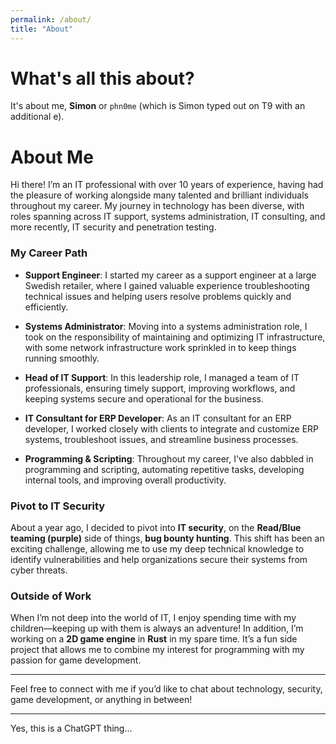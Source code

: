 ```yaml
---
permalink: /about/
title: "About"
---
```


# What's all this about?

It's about me, __Simon__ or ```phn0me``` (which is Simon typed out on T9 with an additional e).

# About Me

Hi there! I’m an IT professional with over 10 years of experience, having had the pleasure of working alongside many talented and brilliant individuals throughout my career. My journey in technology has been diverse, with roles spanning across IT support, systems administration, IT consulting, and more recently, IT security and penetration testing.

### My Career Path

- **Support Engineer**: I started my career as a support engineer at a large Swedish retailer, where I gained valuable experience troubleshooting technical issues and helping users resolve problems quickly and efficiently.

- **Systems Administrator**: Moving into a systems administration role, I took on the responsibility of maintaining and optimizing IT infrastructure, with some network infrastructure work sprinkled in to keep things running smoothly.

- **Head of IT Support**: In this leadership role, I managed a team of IT professionals, ensuring timely support, improving workflows, and keeping systems secure and operational for the business.

- **IT Consultant for ERP Developer**: As an IT consultant for an ERP developer, I worked closely with clients to integrate and customize ERP systems, troubleshoot issues, and streamline business processes.

- **Programming & Scripting**: Throughout my career, I’ve also dabbled in programming and scripting, automating repetitive tasks, developing internal tools, and improving overall productivity.

### Pivot to IT Security

About a year ago, I decided to pivot into **IT security**, on the **Read/Blue teaming (purple)** side of things, **bug bounty hunting**. This shift has been an exciting challenge, allowing me to use my deep technical knowledge to identify vulnerabilities and help organizations secure their systems from cyber threats.

### Outside of Work

When I’m not deep into the world of IT, I enjoy spending time with my children—keeping up with them is always an adventure! In addition, I’m working on a **2D game engine** in **Rust** in my spare time. It’s a fun side project that allows me to combine my interest for programming with my passion for game development.

---

Feel free to connect with me if you’d like to chat about technology, security, game development, or anything in between!

---
Yes, this is a ChatGPT thing...
